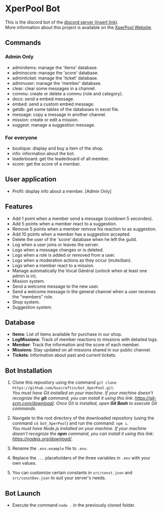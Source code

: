 # XperPool Bot

This is the discord bot of the [discord server (insert link)]().  
More information about this project is available on the [XperPool Website](https://xperpool.fr/).

## Commands
### Admin Only
- adminitems: manage the 'items' database.
- adminscore: manage the 'score' database.
- adminticket: manage the 'ticket' database.
- adminuser: manage the 'member' database.
- clear: clear some messages in a channel.
- commu: create or delete a commu (role and category).
- docs: send a embed message.
- embed: send a custom embed message.
- getdb: get some tables of the databases in excel file.
- message: copy a message in another channel.
- mission: create or edit a mission.
- suggest: manage a suggestion message.
### For everyone
- boutique: display and buy a item of the shop.
- info: information about the bot.
- leaderboard: get the leaderboard of all member.
- score: get the score of a member.

## User application
- Profil: display info about a member. [Admin Only]

## Features
- Add 1 point when a member send a message (cooldown 5 secondes).
- Add 5 points when a member react to a suggestion.
- Remove 5 points when a member remove his reaction to as suggestion.
- Add 10 points when a member has a suggestion accepted.
- Delete the user of the 'score' database when he left the guild.
- Log when a user joins or leaves the server.
- Logs when a message changes or is deleted.
- Logs when a role is added or removed from a user.
- Logs when a moderation actions as they occur (mute/ban).
- Logs when a member react to a mission.
- Manage automatically the Vocal Général (unlock when at least one admin is in).
- Mission system.
- Send a welcome message to the new user.
- Send a welcome message in the general channel when a user receives the "members" role.
- Shop system.
- Suggestion system.

## Database
- **Items**: List of items available for purchase in our shop.
- **LogMissions**: Track of member reactions to missions with detailed logs.
- **Member**: Track the information and the score of each member.
- **Missions**: Stay updated on all missions shared in our public channel.
- **Tickets**: Information about past and current tickets.


## Bot Installation

1. Clone this repository using the command `git clone https://github.com/Guscraftin/bot_XperPool.git`.  
*You must have Git installed on your machine. If your machine doesn't recognize the **git** command, you can install it using this link: https://git-scm.com/download/. Once Git is installed, open **Git Bash** to execute Git commands.*

2. Navigate to the root directory of the downloaded repository (using the command `cd bot_XperPool`) and run the command: `npm i`.  
*You must have Node.js installed on your machine. If your machine doesn't recognize the **npm** command, you can install it using this link: https://nodejs.org/download/*.

3. Rename the `.env.example` file to `.env`.
4. Replace the `...` placeholders of the three variables in `.env` with your own values.

5. You can customize certain constants in `src/const.json` and `src/constDev.json` to suit your server's needs.

## Bot Launch

- Execute the command `node .` in the previously cloned folder.
